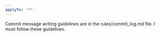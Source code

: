 ```yaml
---
applyTo: '**'
---
```


Commit message writing guidelines are in the rules/commit_log.md file. I must follow these guidelines.